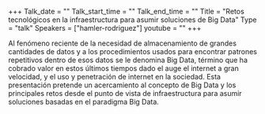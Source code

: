 +++
Talk_date = ""
Talk_start_time = ""
Talk_end_time = ""
Title = "Retos tecnológicos en la infraestructura para asumir soluciones de Big Data"
Type = "talk"
Speakers = ["hamler-rodriguez"]
youtube = ""
+++

Al fenómeno reciente de la necesidad de almacenamiento de grandes cantidades de datos 
y a los procedimientos usados para encontrar patrones repetitivos dentro de esos datos 
se le denomina Big Data, término que ha cobrado valor en estos últimos tiempos dado el 
auge el internet a gran velocidad, y el uso y penetración de internet en la sociedad. 
Esta presentación pretende un acercamiento al concepto de Big Data y los principales 
retos desde el punto de vista de infraestructura para asumir soluciones basadas en el 
paradigma Big Data.